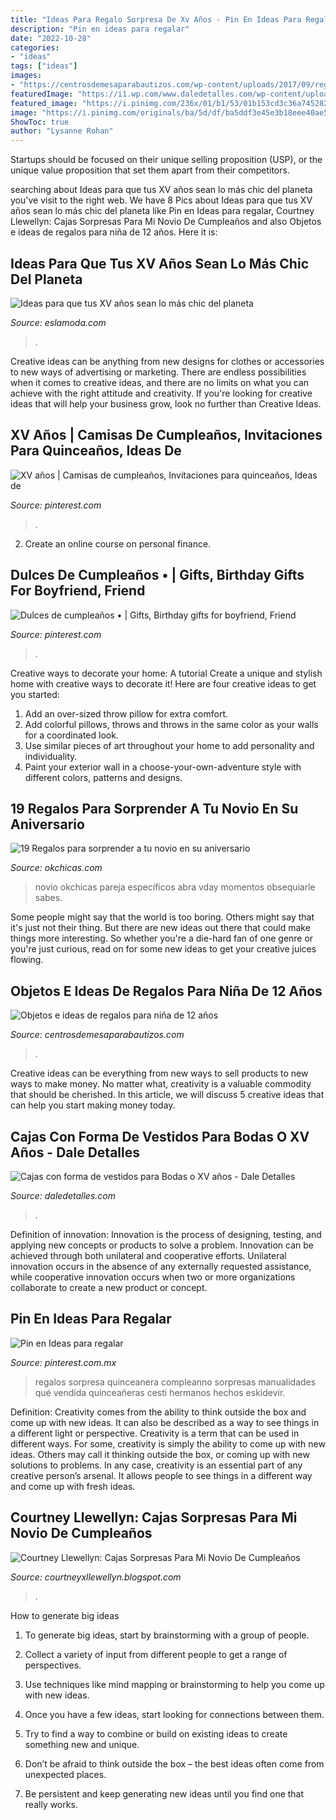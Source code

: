 ```yaml
---
title: "Ideas Para Regalo Sorpresa De Xv Años - Pin En Ideas Para Regalar"
description: "Pin en ideas para regalar"
date: "2022-10-28"
categories:
- "ideas"
tags: ["ideas"]
images:
- "https://centrosdemesaparabautizos.com/wp-content/uploads/2017/09/regalos-para-niña-de-12-años-original.jpg"
featuredImage: "https://i1.wp.com/www.daledetalles.com/wp-content/uploads/2013/10/vestido4.jpg?resize=600,600"
featured_image: "https://i.pinimg.com/236x/01/b1/53/01b153cd3c36a745282c032136d2604b.jpg?nii=t"
image: "https://i.pinimg.com/originals/ba/5d/df/ba5ddf3e45e3b18eee40ae5083d5255c.jpg"
ShowToc: true
author: "Lysanne Rohan"
---
```



Startups should be focused on their unique selling proposition (USP), or the unique value proposition that set them apart from their competitors.

	

		
searching about Ideas para que tus XV años sean lo más chic del planeta you've visit to the right web. We have 8 Pics about Ideas para que tus XV años sean lo más chic del planeta like Pin en Ideas para regalar, Courtney Llewellyn: Cajas Sorpresas Para Mi Novio De Cumpleaños and also Objetos e ideas de regalos para niña de 12 años. Here it is:
		
    
## Ideas Para Que Tus XV Años Sean Lo Más Chic Del Planeta

<img loading=lazy src="https://eslamoda.com/wp-content/uploads/sites/2/2016/02/mesa-de-dulces.jpg" onerror="this.onerror=null;this.src='https://tse3.mm.bing.net/th?id=OIP.Hs2VULlMIjwfRUx_Bq9u0gHaJ4&amp;pid=15.1';" alt="Ideas para que tus XV años sean lo más chic del planeta">

_Source: eslamoda.com_

>. 

	

Creative ideas can be anything from new designs for clothes or accessories to new ways of advertising or marketing. There are endless possibilities when it comes to creative ideas, and there are no limits on what you can achieve with the right attitude and creativity. If you're looking for creative ideas that will help your business grow, look no further than Creative Ideas.

    
## XV Años | Camisas De Cumpleaños, Invitaciones Para Quinceaños, Ideas De

<img loading=lazy src="https://i.pinimg.com/236x/01/b1/53/01b153cd3c36a745282c032136d2604b.jpg?nii=t" onerror="this.onerror=null;this.src='https://tse1.mm.bing.net/th?id=OIP.u3yrUUoioyrPo8-WXs6AFwAAAA&amp;pid=15.1';" alt="XV años | Camisas de cumpleaños, Invitaciones para quinceaños, Ideas de">

_Source: pinterest.com_

>. 

	

2. Create an online course on personal finance.

    
## Dulces De Cumpleaños • | Gifts, Birthday Gifts For Boyfriend, Friend

<img loading=lazy src="https://i.pinimg.com/736x/f9/06/30/f9063028e5c76f98e02883e110a89a51.jpg" onerror="this.onerror=null;this.src='https://tse1.mm.bing.net/th?id=OIP.NuIPed2LCOm7k6RhjL9MxgHaJ4&amp;pid=15.1';" alt="Dulces de cumpleaños • | Gifts, Birthday gifts for boyfriend, Friend">

_Source: pinterest.com_

>. 

	

Creative ways to decorate your home: A tutorial
Create a unique and stylish home with creative ways to decorate it! Here are four creative ideas to get you started: 
1. Add an over-sized throw pillow for extra comfort.
2. Add colorful pillows, throws and throws in the same color as your walls for a coordinated look. 
3. Use similar pieces of art throughout your home to add personality and individuality. 
4. Paint your exterior wall in a choose-your-own-adventure style with different colors, patterns and designs.

    
## 19 Regalos Para Sorprender A Tu Novio En Su Aniversario

<img loading=lazy src="https://www.okchicas.com/wp-content/uploads/2018/12/Regalos-de-aniversario-6.jpg" onerror="this.onerror=null;this.src='https://tse3.mm.bing.net/th?id=OIP.da_yIrO8VsoJ4npp38dPLAHaJ4&amp;pid=15.1';" alt="19 Regalos para sorprender a tu novio en su aniversario">

_Source: okchicas.com_

>novio okchicas pareja específicos abra vday momentos obsequiarle sabes. 

	

Some people might say that the world is too boring. Others might say that it's just not their thing. But there are new ideas out there that could make things more interesting. So whether you're a die-hard fan of one genre or you're just curious, read on for some new ideas to get your creative juices flowing.

    
## Objetos E Ideas De Regalos Para Niña De 12 Años

<img loading=lazy src="https://centrosdemesaparabautizos.com/wp-content/uploads/2017/09/regalos-para-niña-de-12-años-original.jpg" onerror="this.onerror=null;this.src='https://tse3.mm.bing.net/th?id=OIP.0nHI9vtiizF-yrWYBnZvWQHaLH&amp;pid=15.1';" alt="Objetos e ideas de regalos para niña de 12 años">

_Source: centrosdemesaparabautizos.com_

>. 

	

Creative ideas can be everything from new ways to sell products to new ways to make money. No matter what, creativity is a valuable commodity that should be cherished. In this article, we will discuss 5 creative ideas that can help you start making money today.

    
## Cajas Con Forma De Vestidos Para Bodas O XV Años - Dale Detalles

<img loading=lazy src="https://i1.wp.com/www.daledetalles.com/wp-content/uploads/2013/10/vestido4.jpg?resize=600,600" onerror="this.onerror=null;this.src='https://tse1.mm.bing.net/th?id=OIP.ebOqYmJ9-FmZm-BNsRp-qwHaHa&amp;pid=15.1';" alt="Cajas con forma de vestidos para Bodas o XV años - Dale Detalles">

_Source: daledetalles.com_

>. 

	

Definition of innovation:
Innovation is the process of designing, testing, and applying new concepts or products to solve a problem. Innovation can be achieved through both unilateral and cooperative efforts. Unilateral innovation occurs in the absence of any externally requested assistance, while cooperative innovation occurs when two or more organizations collaborate to create a new product or concept.

    
## Pin En Ideas Para Regalar

<img loading=lazy src="https://i.pinimg.com/originals/ba/5d/df/ba5ddf3e45e3b18eee40ae5083d5255c.jpg" onerror="this.onerror=null;this.src='https://tse3.mm.bing.net/th?id=OIP.hb2eHU49lzMz_T1HX8PB6gHaPm&amp;pid=15.1';" alt="Pin en Ideas para regalar">

_Source: pinterest.com.mx_

>regalos sorpresa quinceanera compleanno sorpresas manualidades qué vendida quinceañeras cesti hermanos hechos eskidevir. 

	

Definition: Creativity comes from the ability to think outside the box and come up with new ideas. It can also be described as a way to see things in a different light or perspective.
Creativity is a term that can be used in different ways. For some, creativity is simply the ability to come up with new ideas. Others may call it thinking outside the box, or coming up with new solutions to problems. In any case, creativity is an essential part of any creative person’s arsenal. It allows people to see things in a different way and come up with fresh ideas.

    
## Courtney Llewellyn: Cajas Sorpresas Para Mi Novio De Cumpleaños

<img loading=lazy src="https://lh5.googleusercontent.com/proxy/XzvjEDD1zUnHF8ZG8XrIVG4KvTX87_DHrMv1FRfZFJjRzmln8-TDDhMUFNrpos7QNBQ-HKSzj3Znrbybq9YDpJ1zMJBIjvBT7-nJUZgUDMuiHhHXrxw4PfUpc-0B-lc=s0-d" onerror="this.onerror=null;this.src='https://tse3.mm.bing.net/th?id=OIP.wmRpN2rinh0wV3uAd-ZGpgHaML&amp;pid=15.1';" alt="Courtney Llewellyn: Cajas Sorpresas Para Mi Novio De Cumpleaños">

_Source: courtneyxllewellyn.blogspot.com_

>. 

	

How to generate big ideas
1. To generate big ideas, start by brainstorming with a group of people.
2. Collect a variety of input from different people to get a range of perspectives.

3. Use techniques like mind mapping or brainstorming to help you come up with new ideas.

4. Once you have a few ideas, start looking for connections between them.
5. Try to find a way to combine or build on existing ideas to create something new and unique.
6. Don’t be afraid to think outside the box – the best ideas often come from unexpected places.
7. Be persistent and keep generating new ideas until you find one that really works.

